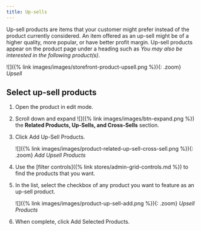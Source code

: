 ```yaml
---
title: Up-sells
---
```


Up-sell products are items that your customer might prefer instead of the product currently considered. An item offered as an up-sell might be of a higher quality, more popular, or have better profit margin. Up-sell products appear on the product page under a heading such as _You may also be interested in the following product(s)_.

![]({% link images/images/storefront-product-upsell.png %}){: .zoom}
_Upsell_

## Select up-sell products

1. Open the product in edit mode.

1. Scroll down and expand ![]({% link images/images/btn-expand.png %}) the **Related Products, Up-Sells, and Cross-Sells** section.

1. Click <span class="btn">Add Up-Sell Products</span>.

    ![]({% link images/images/product-related-up-sell-cross-sell.png %}){: .zoom}
    _Add Upsell Products_

1. Use the [filter controls]({% link stores/admin-grid-controls.md %}) to find the products that you want.

1. In the list, select the checkbox of any product you want to feature as an up-sell product.

    ![]({% link images/images/product-up-sell-add.png %}){: .zoom}
    _Upsell Products_

1. When complete, click <span class="btn">Add Selected Products</span>.
